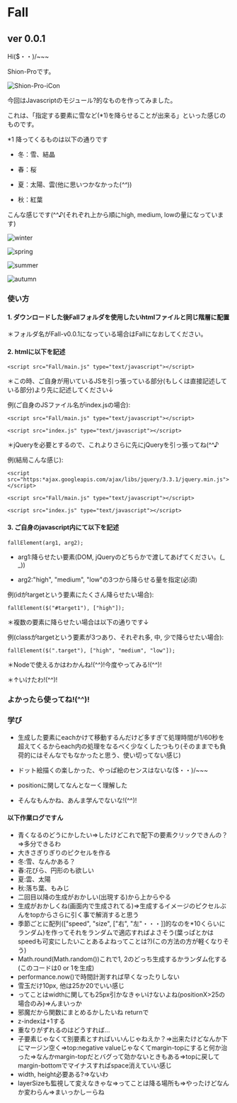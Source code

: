 # Fall

## ver 0.0.1

Hi($・・)/~~~

Shion-Proです。

![Shion-Pro-iCon](https://user-images.githubusercontent.com/52683992/105633873-7bcfed00-5e9e-11eb-8f14-031fb8dad988.png)

今回はJavascriptのモジュール?的なものを作ってみました。

これは、「指定する要素に雪など(*1)を降らせることが出来る」といった感じのものです。

*1 降ってくるものは以下の通りです

* 冬：雪、結晶

* 春：桜

* 夏：太陽、雲(他に思いつかなかった(*^^*))

* 秋：紅葉

こんな感じです(^^♪(それぞれ上から順にhigh, medium, lowの量になっています)

![winter](https://user-images.githubusercontent.com/52683992/105634191-34e2f700-5ea0-11eb-9cee-feb31eeed274.png)

![spring](https://user-images.githubusercontent.com/52683992/105634203-3f04f580-5ea0-11eb-9a52-c6408626b316.png)

![summer](https://user-images.githubusercontent.com/52683992/105634205-462c0380-5ea0-11eb-9e4b-ef3c1c65ed91.png)

![autumn](https://user-images.githubusercontent.com/52683992/105634212-4c21e480-5ea0-11eb-9071-34c8f6b7eb1e.png)

### 使い方

#### 1. ダウンロードした後Fallフォルダを使用したいhtmlファイルと同じ階層に配置

＊フォルダ名がFall-v0.0.1になっている場合はFallになおしてください。

#### 2. htmlに以下を記述

`<script src="Fall/main.js" type="text/javascript"></script>`

＊この時、ご自身が用いているJSを引っ張っている部分(もしくは直接記述している部分)より先に記述してください↓

例(ご自身のJSファイル名がindex.jsの場合):

`<script src="Fall/main.js" type="text/javascript"></script>`

`<script src="index.js" type="text/javascript"></script>`

＊jQueryを必要とするので、これよりさらに先にjQueryを引っ張ってね(^^♪

例(結局こんな感じ):

`<script src="https:*ajax.googleapis.com/ajax/libs/jquery/3.3.1/jquery.min.js"></script>`

`<script src="Fall/main.js" type="text/javascript"></script>`

`<script src="index.js" type="text/javascript"></script>`

#### 3. ご自身のjavascript内にて以下を記述

`fallElement(arg1, arg2);`

* arg1:降らせたい要素(DOM, jQueryのどちらかで渡してあげてください。(_ _))

* arg2:"high", "medium", "low"の3つから降らせる量を指定(必須)

例(idがtargetという要素にたくさん降らせたい場合):

`fallElement($("#target1"), ["high"]);`

＊複数の要素に降らせたい場合は以下の通りです↓

例(classがtargetという要素が3つあり、それぞれ多, 中, 少で降らせたい場合):

`fallElement($(".target"), ["high", "medium", "low"]);`

＊Nodeで使えるかはわかんね!(^^)!今度やってみる!(^^)!

＊↑いけたわ!(^^)!

### よかったら使ってね!(^^)!

### 学び

* 生成した要素にeachかけて移動するんだけど多すぎて処理時間が1/60秒を超えてくるからeach内の処理をなるべく少なくしたつもり(そのままでも負荷的にはそんなでもなかったと思う、使い切ってない感じ)

* ドット絵描くの楽しかった、やっぱ絵のセンスはないな($・・)/~~~

* positionに関してなんとなーく理解した

* そんなもんかね、あんま学んでないな!(^^)!

#### 以下作業ログですん

* 青くなるのどうにかしたい=>したけどこれで配下の要素クリックできんの？=>多分できるわ
* 大きさぎりぎりのピクセルを作る
* 冬:雪、なんかある？
* 春:花びら、円形のも欲しい
* 夏:雲、太陽
* 秋:落ち葉、もみじ
* 二回目以降の生成がおかしい(出現する)から上からやる
* 生成がおかしくね(画面内で生成されてる)=>生成するイメージのピクセルぶんをtopからさらに引く事で解消すると思う
* 季節ごとに配列(["speed", "size", ["右", "左"・・・]]的なのを*10くらいにランダム)を作ってそれをランダムで適応すればよさそう(葉っぱとかはspeedも可変にしたいことあるよねってことは?)(この方法の方が軽くなりそう)
* Math.round(Math.random())これで1, 2のどっち生成するかランダム化する(このコードは0 or 1を生成)
* performance.now()で時間計測すれば早くなったりしない
* 雪玉だけ10px, 他は25か20でいい感じ
* ってことはwidthに関しても25px引かなきゃいけないよね(positionX>25の場合のみ)=>んまいっか
* 邪魔だから関数にまとめるかしたいね returnで
* z-indexは+1する
* 重なりがずれるのはどうすれば...
* 子要素じゃなくて別要素とすればいいんじゃねえか？=>出来たけどなんか下にマージン空く=>top:negative valueじゃなくてmargin-topにすると何か治った=>なんかmargin-topだとバグって効かないときもある=>topに戻してmargin-bottomでマイナスすればspace消えていい感じ
* width, height必要ある?=>ないわ
* layerSizeも監視して変えなきゃな=>ってことは降る場所も=>やったけどなんか変わらん=>まいっかしーらね
